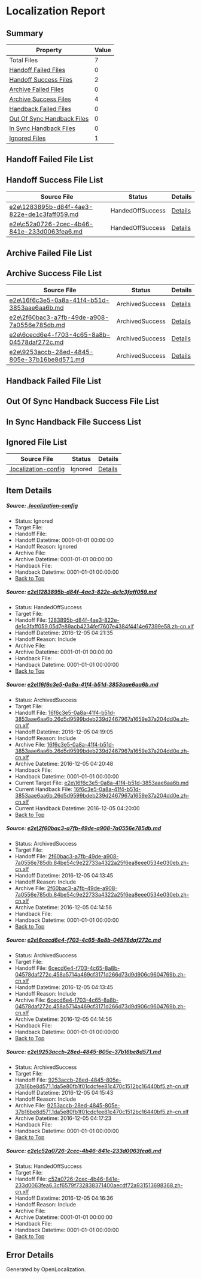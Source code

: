 # <a name='report-top'></a> Localization Report

## Summary
 Property | Value 
 -------- | ----- 
 Total Files | 7
[ Handoff Failed Files ](#handoff-failed-list)| 0
[ Handoff Success Files ](#handoff-success-list)| 2
[ Archive Failed Files ](#archive-failed-list)| 0
[ Archive Success Files ](#archive-success-list)| 4
[ Handback Failed Files ](#handback-failed-list)| 0
[ Out Of Sync Handback Files ](#outofsync-handback-success-list)| 0
[ In Sync Handback Files ](#insync-handback-success-list)| 0
[ Ignored Files ](#ignored-list)| 1

## <a name='handoff-failed-list'></a> Handoff Failed File List

## <a name='handoff-success-list'></a> Handoff Success File List
 Source File | Status | Details 
 ----------- | ------ | ------- 
 [e2e\1283895b-d84f-4ae3-822e-de1c3faff059.md](https://github.com/OpenLocalizationTestOrg/ol-test0/blob/beb9c5f7ab5a193b0e46b2c2e32b269c25005eaf/e2e/1283895b-d84f-4ae3-822e-de1c3faff059.md) | HandedOffSuccess | [Details](#ddbb578dfe282b4a67a15404a9f7dff7d1e040e41)
 [e2e\c52a0726-2cec-4b46-841e-233d0063fea6.md](https://github.com/OpenLocalizationTestOrg/ol-test0/blob/bf85a599d4ffa4d826e2539f1dd67e223790cb07/e2e/c52a0726-2cec-4b46-841e-233d0063fea6.md) | HandedOffSuccess | [Details](#98e2467a20b7c8ee3a9c6bd69e41e8fd8c66ad526)

## <a name='archive-failed-list'></a> Archive Failed File List

## <a name='archive-success-list'></a> Archive Success File List
 Source File | Status | Details 
 ----------- | ------ | ------- 
 [e2e\16f6c3e5-0a8a-41f4-b51d-3853aae6aa6b.md](https://github.com/OpenLocalizationTestOrg/ol-test0/blob/85f6c4933de2d402126e6533a5dc9de3c6a209f0/e2e/16f6c3e5-0a8a-41f4-b51d-3853aae6aa6b.md) | ArchivedSuccess | [Details](#63cb1c7a5160b9b13f86826924167718325acf4d2)
 [e2e\2f60bac3-a7fb-49de-a908-7a0556e785db.md](https://github.com/OpenLocalizationTestOrg/ol-test0/blob/a8c5d68175816b627bf8ffbd7c8f5f3131cb145a/e2e/2f60bac3-a7fb-49de-a908-7a0556e785db.md) | ArchivedSuccess | [Details](#133c5ddb9b3bb2974c587ca57d7563814787d00f3)
 [e2e\6cecd6e4-f703-4c65-8a8b-04578daf272c.md](https://github.com/OpenLocalizationTestOrg/ol-test0/blob/a8c5d68175816b627bf8ffbd7c8f5f3131cb145a/e2e/6cecd6e4-f703-4c65-8a8b-04578daf272c.md) | ArchivedSuccess | [Details](#aefc8f9af52a8ee7ea957f975b2002c21021f0234)
 [e2e\9253accb-28ed-4845-805e-37b16be8d571.md](https://github.com/OpenLocalizationTestOrg/ol-test0/blob/359212685016004d2e7bac3dd2af8a478428640b/e2e/9253accb-28ed-4845-805e-37b16be8d571.md) | ArchivedSuccess | [Details](#d777c03f9d5e516807b03bc47f314d9b29d073745)

## <a name='handback-failed-list'></a> Handback Failed File List

## <a name='outofsync-handback-success-list'></a> Out Of Sync Handback Success File List

## <a name='insync-handback-success-list'></a> In Sync Handback File Success List

## <a name='ignored-list'></a> Ignored File List
 Source File | Status | Details 
 ----------- | ------ | ------- 
 [.localization-config](https://github.com/OpenLocalizationTestOrg/ol-test0/blob/beb9c5f7ab5a193b0e46b2c2e32b269c25005eaf/.localization-config) | Ignored | [Details](#c268a05ecaa7ec85942ed632c29928ee5bd6da8d0)

## Item Details
##### <a name='c268a05ecaa7ec85942ed632c29928ee5bd6da8d0'></a> Source: [.localization-config](https://github.com/OpenLocalizationTestOrg/ol-test0/blob/beb9c5f7ab5a193b0e46b2c2e32b269c25005eaf/.localization-config)
* Status: Ignored
* Target File: 
* Handoff File: 
* Handoff Datetime: 0001-01-01 00:00:00
* Handoff Reason: Ignored
* Archive File: 
* Archive Datetime: 0001-01-01 00:00:00
* Handback File: 
* Handback Datetime: 0001-01-01 00:00:00
* [Back to Top](#report-top)

##### <a name='ddbb578dfe282b4a67a15404a9f7dff7d1e040e41'></a> Source: [e2e\1283895b-d84f-4ae3-822e-de1c3faff059.md](https://github.com/OpenLocalizationTestOrg/ol-test0/blob/beb9c5f7ab5a193b0e46b2c2e32b269c25005eaf/e2e/1283895b-d84f-4ae3-822e-de1c3faff059.md)
* Status: HandedOffSuccess
* Target File: 
* Handoff File: [1283895b-d84f-4ae3-822e-de1c3faff059.05d7e89acb4234fef7607e4384f4414e67399e58.zh-cn.xlf](https://github.com/OpenLocalizationTestOrg/ol-test0-handoff/blob/8dd79dffba0fb6837f6010848599197e4e492449/ol-handoff/OpenLocalizationTestOrg/ol-test0-zhcn/shujia/ht/1283895b-d84f-4ae3-822e-de1c3faff059.05d7e89acb4234fef7607e4384f4414e67399e58.zh-cn.xlf)
* Handoff Datetime: 2016-12-05 04:21:35
* Handoff Reason: Include
* Archive File: 
* Archive Datetime: 0001-01-01 00:00:00
* Handback File: 
* Handback Datetime: 0001-01-01 00:00:00
* [Back to Top](#report-top)

##### <a name='63cb1c7a5160b9b13f86826924167718325acf4d2'></a> Source: [e2e\16f6c3e5-0a8a-41f4-b51d-3853aae6aa6b.md](https://github.com/OpenLocalizationTestOrg/ol-test0/blob/85f6c4933de2d402126e6533a5dc9de3c6a209f0/e2e/16f6c3e5-0a8a-41f4-b51d-3853aae6aa6b.md)
* Status: ArchivedSuccess
* Target File: 
* Handoff File: [16f6c3e5-0a8a-41f4-b51d-3853aae6aa6b.26d5d9599bdeb239d2467967a1659e37a204dd0e.zh-cn.xlf](https://github.com/OpenLocalizationTestOrg/ol-test0-handoff/blob/f350a51e06b09cc9870de7df3ac580a5885a3897/ol-handoff/OpenLocalizationTestOrg/ol-test0-zhcn/shujia/ht/16f6c3e5-0a8a-41f4-b51d-3853aae6aa6b.26d5d9599bdeb239d2467967a1659e37a204dd0e.zh-cn.xlf)
* Handoff Datetime: 2016-12-05 04:19:05
* Handoff Reason: Include
* Archive File: [16f6c3e5-0a8a-41f4-b51d-3853aae6aa6b.26d5d9599bdeb239d2467967a1659e37a204dd0e.zh-cn.xlf](https://github.com/OpenLocalizationTestOrg/ol-test0-handoff/blob/d1003cdf9162bcffed93425681752c9ca10ff78b/ol-archive/OpenLocalizationTestOrg/ol-test0-zhcn/shujia/ht/16f6c3e5-0a8a-41f4-b51d-3853aae6aa6b.26d5d9599bdeb239d2467967a1659e37a204dd0e.zh-cn.xlf)
* Archive Datetime: 2016-12-05 04:20:48
* Handback File: 
* Handback Datetime: 0001-01-01 00:00:00
* Current Target File: [e2e\16f6c3e5-0a8a-41f4-b51d-3853aae6aa6b.md](https://github.com/OpenLocalizationTestOrg/ol-test0-zhcn/blob/b7e8d71c58ae496f79db7131639827b48fefe9a2/e2e/16f6c3e5-0a8a-41f4-b51d-3853aae6aa6b.md)
* Current Handback File: [16f6c3e5-0a8a-41f4-b51d-3853aae6aa6b.26d5d9599bdeb239d2467967a1659e37a204dd0e.zh-cn.xlf](https://github.com/OpenLocalizationTestOrg/ol-test0-handback/blob/ba29d247c314949edc250c4c1859d5739525851e/ol-handback/OpenLocalizationTestOrg/ol-test0-zhcn/shujia/ht/16f6c3e5-0a8a-41f4-b51d-3853aae6aa6b.26d5d9599bdeb239d2467967a1659e37a204dd0e.zh-cn.xlf)
* Current Handback Datetime: 2016-12-05 04:20:00
* [Back to Top](#report-top)

##### <a name='133c5ddb9b3bb2974c587ca57d7563814787d00f3'></a> Source: [e2e\2f60bac3-a7fb-49de-a908-7a0556e785db.md](https://github.com/OpenLocalizationTestOrg/ol-test0/blob/a8c5d68175816b627bf8ffbd7c8f5f3131cb145a/e2e/2f60bac3-a7fb-49de-a908-7a0556e785db.md)
* Status: ArchivedSuccess
* Target File: 
* Handoff File: [2f60bac3-a7fb-49de-a908-7a0556e785db.84be54c9e22733a4322a25f6ea8eee0534e030eb.zh-cn.xlf](https://github.com/OpenLocalizationTestOrg/ol-test0-handoff/blob/83120e970f463da0db23a566f395f2e596084dc2/ol-handoff/OpenLocalizationTestOrg/ol-test0-zhcn/shujia/ht/2f60bac3-a7fb-49de-a908-7a0556e785db.84be54c9e22733a4322a25f6ea8eee0534e030eb.zh-cn.xlf)
* Handoff Datetime: 2016-12-05 04:13:45
* Handoff Reason: Include
* Archive File: [2f60bac3-a7fb-49de-a908-7a0556e785db.84be54c9e22733a4322a25f6ea8eee0534e030eb.zh-cn.xlf](https://github.com/OpenLocalizationTestOrg/ol-test0-handoff/blob/68159c52f56b584decd5189d130982c30dd4923d/ol-archive/OpenLocalizationTestOrg/ol-test0-zhcn/shujia/ht/2f60bac3-a7fb-49de-a908-7a0556e785db.84be54c9e22733a4322a25f6ea8eee0534e030eb.zh-cn.xlf)
* Archive Datetime: 2016-12-05 04:14:56
* Handback File: 
* Handback Datetime: 0001-01-01 00:00:00
* [Back to Top](#report-top)

##### <a name='aefc8f9af52a8ee7ea957f975b2002c21021f0234'></a> Source: [e2e\6cecd6e4-f703-4c65-8a8b-04578daf272c.md](https://github.com/OpenLocalizationTestOrg/ol-test0/blob/a8c5d68175816b627bf8ffbd7c8f5f3131cb145a/e2e/6cecd6e4-f703-4c65-8a8b-04578daf272c.md)
* Status: ArchivedSuccess
* Target File: 
* Handoff File: [6cecd6e4-f703-4c65-8a8b-04578daf272c.458a5714a469cf3171d266d73d9d906c9604769b.zh-cn.xlf](https://github.com/OpenLocalizationTestOrg/ol-test0-handoff/blob/83120e970f463da0db23a566f395f2e596084dc2/ol-handoff/OpenLocalizationTestOrg/ol-test0-zhcn/shujia/ht/6cecd6e4-f703-4c65-8a8b-04578daf272c.458a5714a469cf3171d266d73d9d906c9604769b.zh-cn.xlf)
* Handoff Datetime: 2016-12-05 04:13:45
* Handoff Reason: Include
* Archive File: [6cecd6e4-f703-4c65-8a8b-04578daf272c.458a5714a469cf3171d266d73d9d906c9604769b.zh-cn.xlf](https://github.com/OpenLocalizationTestOrg/ol-test0-handoff/blob/68159c52f56b584decd5189d130982c30dd4923d/ol-archive/OpenLocalizationTestOrg/ol-test0-zhcn/shujia/ht/6cecd6e4-f703-4c65-8a8b-04578daf272c.458a5714a469cf3171d266d73d9d906c9604769b.zh-cn.xlf)
* Archive Datetime: 2016-12-05 04:14:56
* Handback File: 
* Handback Datetime: 0001-01-01 00:00:00
* [Back to Top](#report-top)

##### <a name='d777c03f9d5e516807b03bc47f314d9b29d073745'></a> Source: [e2e\9253accb-28ed-4845-805e-37b16be8d571.md](https://github.com/OpenLocalizationTestOrg/ol-test0/blob/359212685016004d2e7bac3dd2af8a478428640b/e2e/9253accb-28ed-4845-805e-37b16be8d571.md)
* Status: ArchivedSuccess
* Target File: 
* Handoff File: [9253accb-28ed-4845-805e-37b16be8d571.1da5e80fb1f01cdcfee81c470c1512bc16440bf5.zh-cn.xlf](https://github.com/OpenLocalizationTestOrg/ol-test0-handoff/blob/6c2b68b27d9f05721ffcc2ee3a8959a6d86ab966/ol-handoff/OpenLocalizationTestOrg/ol-test0-zhcn/shujia/ht/9253accb-28ed-4845-805e-37b16be8d571.1da5e80fb1f01cdcfee81c470c1512bc16440bf5.zh-cn.xlf)
* Handoff Datetime: 2016-12-05 04:15:43
* Handoff Reason: Include
* Archive File: [9253accb-28ed-4845-805e-37b16be8d571.1da5e80fb1f01cdcfee81c470c1512bc16440bf5.zh-cn.xlf](https://github.com/OpenLocalizationTestOrg/ol-test0-handoff/blob/9e8522b4c09fa72e3417d2a45291227e6f5a9382/ol-archive/OpenLocalizationTestOrg/ol-test0-zhcn/shujia/ht/9253accb-28ed-4845-805e-37b16be8d571.1da5e80fb1f01cdcfee81c470c1512bc16440bf5.zh-cn.xlf)
* Archive Datetime: 2016-12-05 04:17:23
* Handback File: 
* Handback Datetime: 0001-01-01 00:00:00
* [Back to Top](#report-top)

##### <a name='98e2467a20b7c8ee3a9c6bd69e41e8fd8c66ad526'></a> Source: [e2e\c52a0726-2cec-4b46-841e-233d0063fea6.md](https://github.com/OpenLocalizationTestOrg/ol-test0/blob/bf85a599d4ffa4d826e2539f1dd67e223790cb07/e2e/c52a0726-2cec-4b46-841e-233d0063fea6.md)
* Status: HandedOffSuccess
* Target File: 
* Handoff File: [c52a0726-2cec-4b46-841e-233d0063fea6.3cf6579f732838371400aecdf72a931513698368.zh-cn.xlf](https://github.com/OpenLocalizationTestOrg/ol-test0-handoff/blob/7fa9c501a3582f6bd1f6dc5cb2dcd3911d2c9d5f/ol-handoff/OpenLocalizationTestOrg/ol-test0-zhcn/shujia/ht/c52a0726-2cec-4b46-841e-233d0063fea6.3cf6579f732838371400aecdf72a931513698368.zh-cn.xlf)
* Handoff Datetime: 2016-12-05 04:16:36
* Handoff Reason: Include
* Archive File: 
* Archive Datetime: 0001-01-01 00:00:00
* Handback File: 
* Handback Datetime: 0001-01-01 00:00:00
* [Back to Top](#report-top)


## Error Details

Generated by OpenLocalization.
